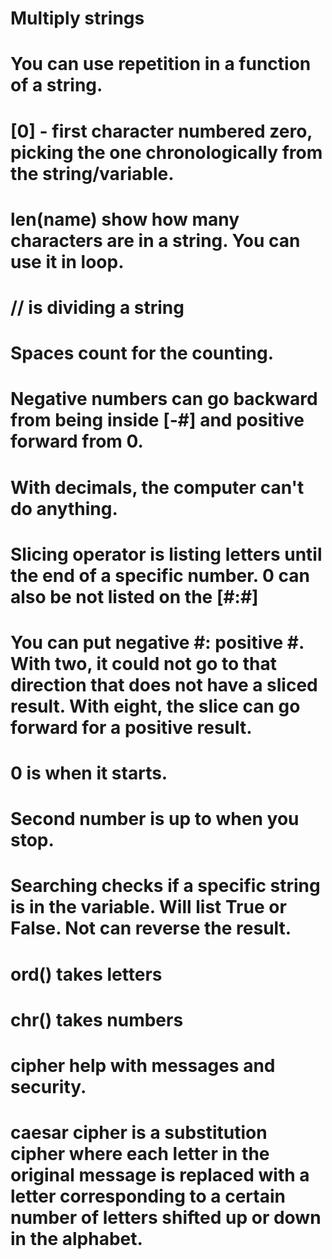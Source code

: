 # Multiply strings
# You can use repetition in a function of a string.
# [0] - first character numbered zero, picking the one chronologically from the string/variable.
# len(name) show how many characters are in a string. You can use it in loop.
# // is dividing a string
# Spaces count for the counting.
# Negative numbers can go backward from being inside [-#] and positive forward from 0.
# With decimals, the computer can't do anything.
# Slicing operator is listing letters until the end of a specific number. 0 can also be not listed on the [#:#]
# You can put negative #: positive #. With two, it could not go to that direction that does not have a sliced result. With eight, the slice can go forward for a positive result.
# 0 is when it starts.
# Second number is up to when you stop.
# Searching checks if a specific string is in the variable. Will list True or False. Not can reverse the result.

# ord() takes letters
# chr() takes numbers

# cipher help with messages and security.

# caesar cipher is a substitution cipher where each letter in the original message is replaced with a letter corresponding to a certain number of letters shifted up or down in the alphabet.